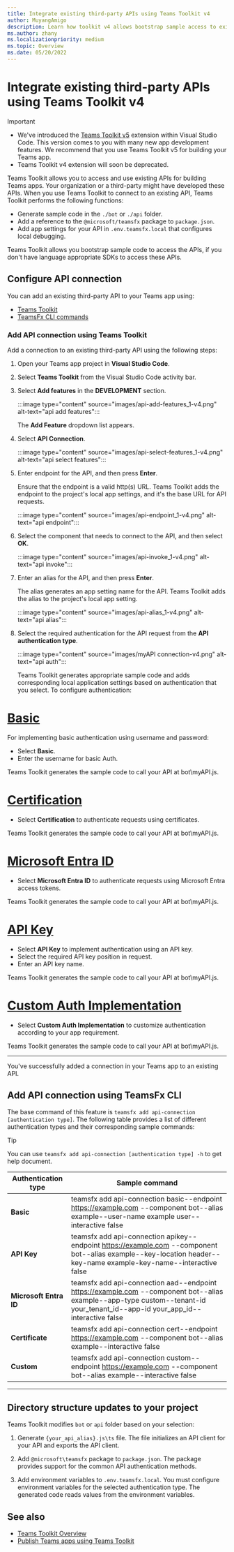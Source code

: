 ```yaml
---
title: Integrate existing third-party APIs using Teams Toolkit v4
author: MuyangAmigo
description: Learn how toolkit v4 allows bootstrap sample access to existing APIs. List of different authentication types.
ms.author: zhany
ms.localizationpriority: medium
ms.topic: Overview
ms.date: 05/20/2022
---
```


# Integrate existing third-party APIs using Teams Toolkit v4

> [!IMPORTANT]
>
> * We've introduced the [Teams Toolkit v5](../teams-toolkit-fundamentals.md) extension within Visual Studio Code. This version comes to you with many new app development features. We recommend that you use Teams Toolkit v5 for building your Teams app.
> * Teams Toolkit v4 extension will soon be deprecated.

Teams Toolkit allows you to access and use existing APIs for building Teams apps. Your organization or a third-party might have developed these APIs. When you use Teams Toolkit to connect to an existing API, Teams Toolkit performs the following functions:

* Generate sample code in the `./bot` or `./api` folder.
* Add a reference to the `@microsoft/teamsfx` package to `package.json`.
* Add app settings for your API in  `.env.teamsfx.local` that configures local debugging.

Teams Toolkit allows you bootstrap sample code to access the APIs, if you don't have language appropriate SDKs to access these APIs.

## Configure API connection

You can add an existing third-party API to your Teams app using:

* [Teams Toolkit](#add-api-connection-using-teams-toolkit)
* [TeamsFx CLI commands](#add-api-connection-using-teamsfx-cli)

### Add API connection using Teams Toolkit

Add a connection to an existing third-party API using the following steps:

1. Open your Teams app project in **Visual Studio Code**.
2. Select **Teams Toolkit** from the Visual Studio Code activity bar.
3. Select **Add features** in the **DEVELOPMENT** section.

    :::image type="content" source="images/api-add-features_1-v4.png" alt-text="api add features":::

     The **Add Feature** dropdown list appears.

4. Select **API Connection**.

    :::image type="content" source="images/api-select-features_1-v4.png" alt-text="api select features":::

5. Enter endpoint for the API, and then press **Enter**.

    Ensure that the endpoint is a valid http(s) URL. Teams Toolkit adds the endpoint to the project's local app settings, and it's the base URL for API requests.

    :::image type="content" source="images/api-endpoint_1-v4.png" alt-text="api endpoint":::

7. Select the component that needs to connect to the API, and then select **OK**.

    :::image type="content" source="images/api-invoke_1-v4.png" alt-text="api invoke":::

9. Enter an alias for the API, and then press **Enter**.

    The alias generates an app setting name for the API. Teams Toolkit adds the alias to the project's local app setting.

    :::image type="content" source="images/api-alias_1-v4.png" alt-text="api alias":::

11. Select the required authentication for the API request from the **API authentication type**.

     :::image type="content" source="images/myAPI connection-v4.png" alt-text="api auth":::

     Teams Toolkit generates appropriate sample code and adds corresponding local application settings based on authentication that you select. To configure authentication:

# [Basic](#tab/basic)

For implementing basic authentication using username and password:

* Select **Basic**.
* Enter the username for basic Auth.

Teams Toolkit generates the sample code to call your API at bot\myAPI.js.

# [Certification](#tab/certification)

* Select **Certification** to authenticate requests using certificates.

Teams Toolkit generates the sample code to call your API at bot\myAPI.js.

# [Microsoft Entra ID](#tab/AAD)

* Select **Microsoft Entra ID** to authenticate requests using Microsoft Entra access tokens.

Teams Toolkit generates the sample code to call your API at bot\myAPI.js.

# [API Key](#tab/apikey)

* Select **API Key** to implement authentication using an API key.
* Select the required API key position in request.
* Enter an API key name.

Teams Toolkit generates the sample code to call your API at bot\myAPI.js.

# [Custom Auth Implementation](#tab/CustomAuthImplementation)

* Select **Custom Auth Implementation** to customize authentication according to your app requirement.

Teams Toolkit generates the sample code to call your API at bot\myAPI.js.

---

You've successfully added a connection in your Teams app to an existing API.

## Add API connection using TeamsFx CLI

The base command of this feature is `teamsfx add api-connection [authentication type]`. The following table provides a list of different authentication types and their corresponding sample commands:

 > [!TIP]
 > You can use `teamsfx add api-connection [authentication type] -h` to get help document.

   |**Authentication type**|**Sample command**|
   |-----------------------|------------------|
   |**Basic**|teamsfx add api-connection basic--endpoint <https://example.com> --component bot--alias example--user-name example user--interactive false|
   |**API Key**|teamsfx add api-connection apikey--endpoint <https://example.com> --component bot--alias example--key-location header--key-name example-key-name--interactive false|
   |**Microsoft Entra ID**|teamsfx add api-connection aad--endpoint <https://example.com> --component bot--alias example--app-type custom--tenant-id your_tenant_id--app-id your_app_id--interactive false|
   |**Certificate**|teamsfx add api-connection cert--endpoint <https://example.com> --component bot--alias example--interactive false|
   |**Custom**|teamsfx add api-connection custom--endpoint <https://example.com> --component bot--alias example--interactive false|

---

## Directory structure updates to your project

 Teams Toolkit modifies `bot` or `api` folder based on your selection:

1. Generate `{your_api_alias}.js\ts` file. The file initializes an API client for your API and exports the API client.

2. Add `@microsoft\teamsfx` package to `package.json`. The package provides support for the common API authentication methods.

3. Add environment variables to `.env.teamsfx.local`. You must configure environment variables for the selected authentication type. The generated code reads values from the environment variables.

## See also

* [Teams Toolkit Overview](../teams-toolkit-fundamentals.md)
* [Publish Teams apps using Teams Toolkit](publish-v4.md)
